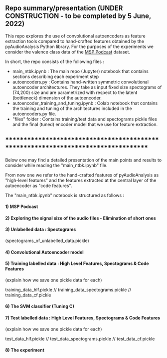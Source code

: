 ## Repo summary/presentation (UNDER CONSTRUCTION - to be completed by 5 June, 2022)

This repo explores the use of convolutional autoencoders as feature extraction tools compared to hand-crafted features obtained by the pyAudioAnalysis Python library.
For the purposes of the experiments we consider the valence class data of the [MSP Podcast](https://ecs.utdallas.edu/research/researchlabs/msp-lab/MSP-Podcast.html) dataset.

In short, the repo consists of the following files :
- main_ntbk.ipynb : The main repo (Jupyter) notebook that contains sections describing each experiment step
- autoencoders.py : Contains hand-written symmetric convolutional autoencoder architectures. They take as input fixed size spectograms of (74,200) size and are parametrized with respect to the latent (bottleneck) dimension of the autoencoder.  
- autoencoder_training_and_tuning.ipynb : Colab notebook that contains the training and tuning of the architectures included in the autoencoders.py file.
- "files" folder : Contains training/test data and spectograms pickle files and the final (tuned) encoder model that we use for feature extraction.

## *********************************************************************************

Below one may find a detailed presentation of the main points and results to consider while reading the "main_ntbk.ipynb" file. 

From now one we refer to the hand-crafted features of pyAudioAnalysis as "high-level features" and the features extracted at the central layer of the autoencoder as "code features".

The "main_ntbk.ipynb" notebook is structured as follows :

#### 1) MSP Podcast

#### 2) Exploring the signal size of the audio files - Elimination of short ones

#### 3) Unlabelled data : Spectograms

   (spectograms_of_unlabelled_data.pickle)

#### 4) Convolutional Autoencoder model

#### 5) Training labelled data : High Level Features, Spectograms & Code Features

   (explain how we save one pickle data for each)
   
   training_data_hlf.pickle // training_data_spectograms.pickle // training_data_cf.pickle

#### 6) The SVM classifier (Tuning C)

#### 7) Test labelled data : High Level Features, Spectograms & Code Features

   (explain how we save one pickle data for each)
   
   test_data_hlf.pickle // test_data_spectograms.pickle // test_data_cf.pickle

#### 8) The experiment
